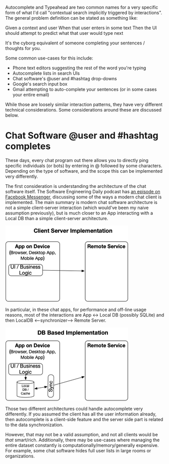 Autocomplete and Typeahead are two common names for a very specific form of what I'd call "contextual search implicitly triggered by interactions". The general problem definition can be stated as something like:

Given a context and user
When that user enters in some text
Then the UI should attempt to predict what that user would type next

It's the cyborg equivalent of someone completing your sentences / thoughts for you.

Some common use-cases for this include:

* Phone text editors suggesting the rest of the word you're typing
* Autocomplete lists in search UIs
* Chat software's @user and #hashtag drop-downs
* Google's search input box
* Gmail attempting to auto-complete your sentences (or in some cases your entire email)

While those are loosely similar interaction patterns, they have very different technical considerations. Some considerations around these are discussed below.

# Chat Software @user and #hashtag completes

These days, every chat program out there allows you to directly ping specific individuals (or bots) by entering in @ followed by some characters. Depending on the type of software, and the scope this can be implemented very differently.

The first consideration is understanding the architecture of the chat software itself. The Software Engineering Daily podcast has [an episode on Facebook Messenger](https://softwareengineeringdaily.com/2020/03/31/facebook-messenger-engineering-with-mohsen-agsen/), discussing some of the ways a modern chat client is implemented. The main summary is modern chat software architecture is not a simple client-server interaction (which would've been my naive assumption previously), but is much closer to an App interacting with a Local DB than a simple client-server architecture.

![client server chat client](chat-client-server-architecture-v1.png)

In particular, in these chat apps, for performance and off-line usage reasons, most of the interactions are App <-> Local DB (possibly SQLite) and then LocalDB <--synchronizer--> Remote Server.

![chat client with a db](chat-db-architecture-v1.png)

Those two different architectures could handle autocomplete very differently. If you assumed the client has all the user information already, then autocomplete is a client-side feature and the server side part is related to the data synchronization.

However, that may not be a valid assumption, and not all clients would be _that_ smart/rich. Additionally, there may be use-cases where managing the entire dataset constantly is computationally/memory/generally expensive. For example, some chat software hides full user lists in large rooms or organizations.
